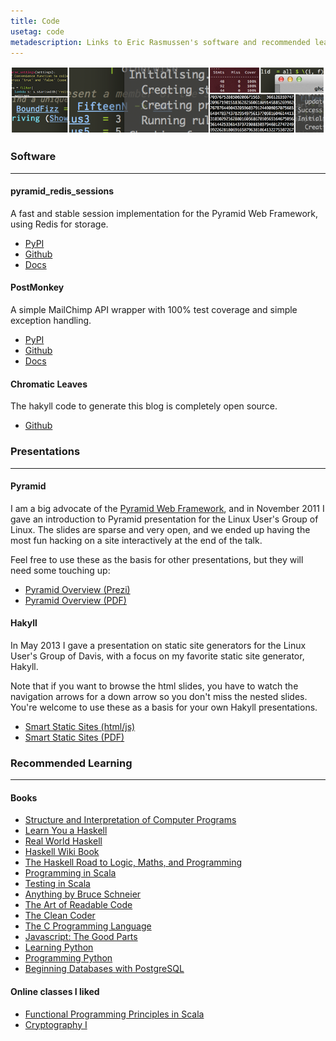 ```yaml
---
title: Code
usetag: code
metadescription: Links to Eric Rasmussen's software and recommended learning resources for coders
---
```


![](/images/CL_banner_code.png)

### Software

-------------------------------

#### pyramid_redis_sessions

A fast and stable session implementation for the Pyramid Web Framework,
using Redis for storage.

* [PyPI](https://pypi.python.org/pypi/pyramid_redis_sessions/)
* [Github](https://github.com/ericrasmussen/pyramid_redis_sessions)
* [Docs](http://pyramid_redis_sessions.readthedocs.org/en/latest/)


#### PostMonkey

A simple MailChimp API wrapper with 100% test coverage and simple exception
handling.

* [PyPI](https://pypi.python.org/pypi/postmonkey/)
* [Github](https://github.com/ericrasmussen/postmonkey)
* [Docs](http://python.chromaticleaves.com/docs/postmonkey/)


#### Chromatic Leaves

The hakyll code to generate this blog is completely open source.

* [Github](https://github.com/ericrasmussen/chromaticleaves)


### Presentations

--------------------

#### Pyramid

I am a big advocate of the [Pyramid Web
Framework](http://www.pylonsproject.org/), and in November 2011 I gave an
introduction to Pyramid presentation for the Linux User's Group of Linux. The
slides are sparse and very open, and we ended up having the most fun hacking on
a site interactively at the end of the talk.

Feel free to use these as the basis for other presentations, but they will
need some touching up:


* [Pyramid Overview (Prezi)](http://prezi.com/ixdavfvl3oop/pyramid-overview/)
* [Pyramid Overview (PDF)](/slides/pyramid_overview.pdf)



#### Hakyll

In May 2013 I gave a presentation on static site generators for the Linux User's
Group of Davis, with a focus on my favorite static site generator, Hakyll.

Note that if you want to browse the html slides, you have to watch the
navigation arrows for a down arrow so you don't miss the nested slides. You're
welcome to use these as a basis for your own Hakyll presentations.


* [Smart Static Sites (html/js)](/slides/smartstaticsites/)
* [Smart Static Sites (PDF)](/slides/smart_static_sites.pdf)

### Recommended Learning

-------------------------------

#### Books

* [Structure and Interpretation of Computer Programs](http://mitpress.mit.edu/sicp/)
* [Learn You a Haskell](http://learnyouahaskell.com/)
* [Real World Haskell](http://book.realworldhaskell.org/)
* [Haskell Wiki Book](http://en.wikibooks.org/wiki/Haskell)
* [The Haskell Road to Logic, Maths, and Programming](http://homepages.cwi.nl/~jve/HR/)
* [Programming in Scala](http://www.artima.com/pins1ed/)
* [Testing in Scala](http://shop.oreilly.com/product/0636920022602.do)
* [Anything by Bruce Schneier](http://www.schneier.com/)
* [The Art of Readable Code](http://shop.oreilly.com/product/9780596802301.do)
* [The Clean Coder](http://www.amazon.com/Clean-Coder-Conduct-Professional-Programmers/dp/0137081073)
* [The C Programming Language](http://en.wikipedia.org/wiki/The_C_Programming_Language)
* [Javascript: The Good Parts](http://shop.oreilly.com/product/9780596517748.do)
* [Learning Python](http://shop.oreilly.com/product/0636920028154.do)
* [Programming Python](http://shop.oreilly.com/product/9780596158118.do)
* [Beginning Databases with PostgreSQL](http://www.apress.com/databases/postgresql/9781590594780)

#### Online classes I liked

* [Functional Programming Principles in Scala](https://www.coursera.org/course/progfun)
* [Cryptography I](https://www.coursera.org/course/crypto)

